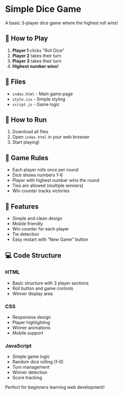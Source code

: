 # Simple Dice Game

A basic 3-player dice game where the highest roll wins!

## 🎯 How to Play

1. **Player 1** clicks "Roll Dice"
2. **Player 2** takes their turn
3. **Player 3** takes their turn
4. **Highest number wins!**

## 📁 Files

- `index.html` - Main game page
- `style.css` - Simple styling
- `script.js` - Game logic

## 🚀 How to Run

1. Download all files
2. Open `index.html` in your web browser
3. Start playing!

## 🎲 Game Rules

- Each player rolls once per round
- Dice shows numbers 1-6
- Player with highest number wins the round
- Ties are allowed (multiple winners)
- Win counter tracks victories

## 📱 Features

- Simple and clean design
- Mobile friendly
- Win counter for each player
- Tie detection
- Easy restart with "New Game" button

## 💻 Code Structure

### HTML
- Basic structure with 3 player sections
- Roll button and game controls
- Winner display area

### CSS
- Responsive design
- Player highlighting
- Winner animations
- Mobile support

### JavaScript
- Simple game logic
- Random dice rolling (1-6)
- Turn management
- Winner detection
- Score tracking

Perfect for beginners learning web development!
